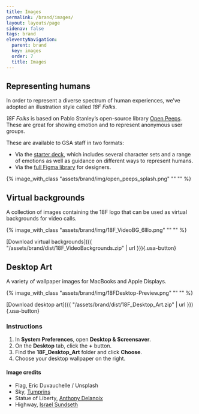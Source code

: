 ```yaml
---
title: Images
permalink: /brand/images/
layout: layouts/page
sidenav: false
tags: brand
eleventyNavigation:
  parent: brand
  key: images
  order: 7
  title: Images
---
```

## Representing humans

In order to represent a diverse spectrum of human experiences, we’ve adopted an illustration style called *18F Folks*. 

*18F Folks* is based on Pablo Stanley’s open-source library [Open Peeps](https://www.openpeeps.com/). These are great for showing emotion and to represent anonymous user groups.

These are available to GSA staff in two formats:
* Via the [starter deck](https://docs.google.com/presentation/d/1fAzoUwkfKAS2hy4YkqjHLqSQa_rvqiUyFpgACq6tRpY/edit#slide=id.g2efd29ee28c_0_0), which includes several character sets and a range of emotions as well as guidance on different ways to represent humans.
* Via the [full Figma library](https://www.figma.com/design/sA9t0Msi5Ycvx5ITVMJylU/18F_Open_Peeps_Mainfile?node-id=2328-21896&t=qWFSkRL1ga6yHdnO-0) for designers.

{% image_with_class "assets/brand/img/open_peeps_splash.png" "" "" %}

## Virtual backgrounds
A collection of images containing the 18F logo that can be used as virtual backgrounds for video calls.

{% image_with_class "assets/brand/img/18F_VideoBG_6Illo.png" "" "" %}

[Download virtual backgrounds]({{ "/assets/brand/dist/18F_VideoBackgrounds.zip" | url }}){.usa-button}

## Desktop Art
A variety of wallpaper images for MacBooks and Apple Displays.

{% image_with_class "assets/brand/img/18FDesktop-Preview.png" "" "" %}

[Download desktop art]({{ "/assets/brand/dist/18F_Desktop_Art.zip" | url }}){.usa-button}

### Instructions
1. In **System Preferences**, open **Desktop &amp; Screensaver**.
2. On the **Desktop** tab, click the **+** button.
3. Find the **18F_Desktop_Art** folder and click **Choose**.
4. Choose your desktop wallpaper on the right.

#### Image credits
* Flag, Eric Duvauchelle / Unsplash
* Sky, [Tumprins](http://tumblr.unsplash.com/post/54230079634/download-tumprins)
* Statue of Liberty, [Anthony Delanoix](https://unsplash.com/photos/ciJJ57qsQLs)
* Highway, [Israel Sundseth](https://unsplash.com/photos/BYu8ITUWMfc/)
